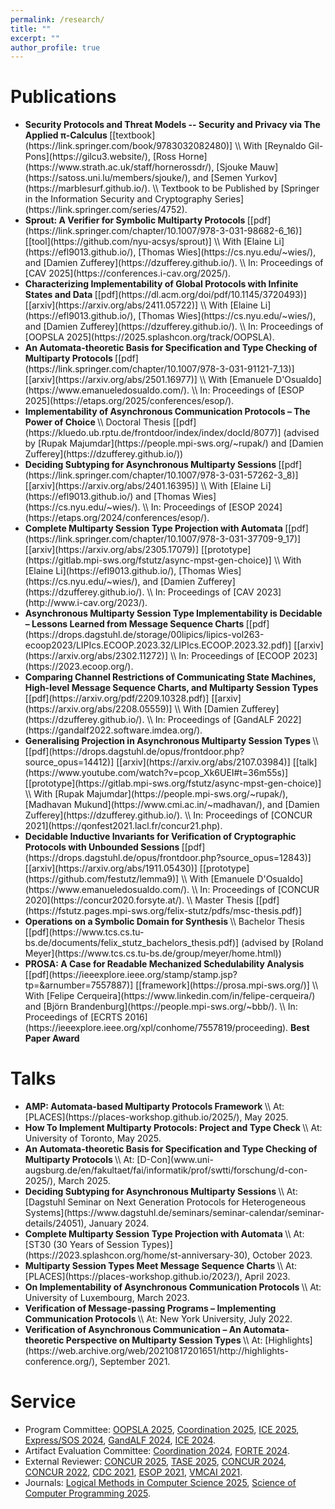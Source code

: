 ```yaml
---
permalink: /research/
title: ""
excerpt: ""
author_profile: true
---
```



# Publications 

- <strong> 
   Security Protocols and Threat Models -- Security and Privacy via The Applied <nobr>π-Calculus</nobr>
  </strong>
  <span class="bluelinks">
  [[textbook](https://link.springer.com/book/9783032082480)]
  </span>
  \\
  With 
  <span class="authorlinks">
  [Reynaldo Gil-Pons](https://gilcu3.website/), 
  [Ross Horne](https://www.strath.ac.uk/staff/hornerossdr/), 
  [Sjouke Mauw](https://satoss.uni.lu/members/sjouke/), and 
  [Semen Yurkov](https://marblesurf.github.io/).
  </span>
  \\
  Textbook to be Published by [Springer in the Information Security and Cryptography Series](https://link.springer.com/series/4752).
- <strong> 
  Sprout: A Verifier for Symbolic Multiparty Protocols
  </strong>
  <span class="bluelinks">
  [[pdf](https://link.springer.com/chapter/10.1007/978-3-031-98682-6_16)]
  [[tool](https://github.com/nyu-acsys/sprout)]
  </span>
  \\
  With 
  <span class="authorlinks">
  [Elaine Li](https://efl9013.github.io/), 
  [Thomas Wies](https://cs.nyu.edu/~wies/), and
  [Damien Zufferey](https://dzufferey.github.io/).
  </span>
  \\
  In: Proceedings of [CAV 2025](https://conferences.i-cav.org/2025/).
- <strong> 
  Characterizing Implementability of Global Protocols with Infinite States and Data
  </strong>
  <span class="bluelinks">
  [[pdf](https://dl.acm.org/doi/pdf/10.1145/3720493)]
  [[arxiv](https://arxiv.org/abs/2411.05722)]
  </span>
  \\
  With 
  <span class="authorlinks">
  [Elaine Li](https://efl9013.github.io/), 
  [Thomas Wies](https://cs.nyu.edu/~wies/), and
  [Damien Zufferey](https://dzufferey.github.io/).
  </span>
  \\
  In: Proceedings of [OOPSLA 2025](https://2025.splashcon.org/track/OOPSLA).
- <strong> 
  An Automata-theoretic Basis for Specification and Type Checking of Multiparty Protocols
  </strong>
  <span class="bluelinks">
  [[pdf](https://link.springer.com/chapter/10.1007/978-3-031-91121-7_13)]
  [[arxiv](https://arxiv.org/abs/2501.16977)]
  </span>
  \\
  With 
  <span class="authorlinks">
  [Emanuele D'Osualdo](https://www.emanueledosualdo.com/).
  </span>
  \\
  In: Proceedings of [ESOP 2025](https://etaps.org/2025/conferences/esop/). 
- <strong>
  Implementability of Asynchronous Communication Protocols – The Power of Choice
  </strong> 
  \\
  Doctoral Thesis 
  <span class="bluelinks">
  [[pdf](https://kluedo.ub.rptu.de/frontdoor/index/index/docId/8077)]
  </span>
  <span class="authorlinks">
  (advised by [Rupak Majumdar](https://people.mpi-sws.org/~rupak/) and [Damien Zufferey](https://dzufferey.github.io/))
  </span>
- <strong> 
  Deciding Subtyping for Asynchronous Multiparty Sessions
  </strong>
  <span class="bluelinks">
  [[pdf](https://link.springer.com/chapter/10.1007/978-3-031-57262-3_8)]
  [[arxiv](https://arxiv.org/abs/2401.16395)]
  </span>
  \\
  With 
  <span class="authorlinks">
  [Elaine Li](https://efl9013.github.io/) and
  [Thomas Wies](https://cs.nyu.edu/~wies/).
  </span>
  \\
  In: Proceedings of [ESOP 2024](https://etaps.org/2024/conferences/esop/). 
- <strong> 
  Complete Multiparty Session Type Projection with Automata
  </strong>
  <span class="bluelinks">
  [[pdf](https://link.springer.com/chapter/10.1007/978-3-031-37709-9_17)]
  [[arxiv](https://arxiv.org/abs/2305.17079)]
  [[prototype](https://gitlab.mpi-sws.org/fstutz/async-mpst-gen-choice)]
  </span>
  \\
  With 
  <span class="authorlinks">
  [Elaine Li](https://efl9013.github.io/), 
  [Thomas Wies](https://cs.nyu.edu/~wies/), and
  [Damien Zufferey](https://dzufferey.github.io/).
  </span>
  \\
  In: Proceedings of [CAV 2023](http://www.i-cav.org/2023/).
- <strong> 
  Asynchronous Multiparty Session Type Implementability is Decidable – Lessons Learned from Message Sequence Charts
  </strong>
  <span class="bluelinks">
  [[pdf](https://drops.dagstuhl.de/storage/00lipics/lipics-vol263-ecoop2023/LIPIcs.ECOOP.2023.32/LIPIcs.ECOOP.2023.32.pdf)]
  [[arxiv](https://arxiv.org/abs/2302.11272)]
  </span>
  \\
  In: Proceedings of [ECOOP 2023](https://2023.ecoop.org/).
- <strong> 
  Comparing Channel Restrictions of Communicating State Machines, <nobr>High-level Message Sequence Charts,</nobr> and Multiparty Session Types
  </strong>
  <span class="bluelinks">
  [[pdf](https://arxiv.org/pdf/2209.10328.pdf)]
  [[arxiv](https://arxiv.org/abs/2208.05559)]
  </span>
  \\
  <span class="authorlinks">
  With [<font color="">Damien Zufferey</font>](https://dzufferey.github.io/).
  </span>
  \\
  In: Proceedings of [GandALF 2022](https://gandalf2022.software.imdea.org/).
- <strong> 
  Generalising Projection in Asynchronous Multiparty Session Types
  </strong>
  \\
  <span class="bluelinks">
  [[pdf](https://drops.dagstuhl.de/opus/frontdoor.php?source_opus=14412)]
  [[arxiv](https://arxiv.org/abs/2107.03984)]
  [[talk](https://www.youtube.com/watch?v=pcop_Xk6UEI#t=36m55s)]
  [[prototype](https://gitlab.mpi-sws.org/fstutz/async-mpst-gen-choice)]
  </span>
  \\
  With 
  <span class="authorlinks">
  [Rupak Majumdar](https://people.mpi-sws.org/~rupak/),
  [Madhavan Mukund](https://www.cmi.ac.in/~madhavan/), and
  [Damien Zufferey](https://dzufferey.github.io/).
  </span>
  \\
  In: Proceedings of [CONCUR 2021](https://qonfest2021.lacl.fr/concur21.php).
- <strong> 
  Decidable Inductive Invariants for Verification of Cryptographic Protocols <nobr> with Unbounded Sessions </nobr>
  </strong>
  <span class="bluelinks">
  [[pdf](https://drops.dagstuhl.de/opus/frontdoor.php?source_opus=12843)]
  [[arxiv](https://arxiv.org/abs/1911.05430)]
  [[prototype](https://github.com/festutz/lemma9)]
  </span>
  \\
  With 
  <span class="authorlinks">
  [Emanuele D'Osualdo](https://www.emanueledosualdo.com/).
  </span>
  \\
  In: Proceedings of [CONCUR 2020](https://concur2020.forsyte.at/).
  \\
  Master Thesis
  <span class="bluelinks">
  [[pdf](https://fstutz.pages.mpi-sws.org/felix-stutz/pdfs/msc-thesis.pdf)]
  </span>
- <strong>
  Operations on a Symbolic Domain for Synthesis
  </strong> 
  \\
  Bachelor Thesis 
  <span class="bluelinks">
  [[pdf](https://www.tcs.cs.tu-bs.de/documents/felix_stutz_bachelors_thesis.pdf)]
  </span>
  <span class="authorlinks">
  (advised by [Roland Meyer](https://www.tcs.cs.tu-bs.de/group/meyer/home.html))
  </span>
- <strong> 
  PROSA: A Case for Readable Mechanized Schedulability Analysis 
  </strong> 
  <span class="bluelinks">
  [[pdf](https://ieeexplore.ieee.org/stamp/stamp.jsp?tp=&arnumber=7557887)]
  [[framework](https://prosa.mpi-sws.org/)]
  </span>
  \\
  <span class="authorlinks">
  With [Felipe Cerqueira](https://www.linkedin.com/in/felipe-cerqueira/) and 
  [Björn Brandenburg](https://people.mpi-sws.org/~bbb/). 
  </span>
  \\
  In: Proceedings of [ECRTS 2016](https://ieeexplore.ieee.org/xpl/conhome/7557819/proceeding). 
  <strong> Best Paper Award </strong> 


# Talks

- <strong>
  AMP: Automata-based Multiparty Protocols Framework
  </strong>
  \\
  At: [PLACES](https://places-workshop.github.io/2025/), <nobr>May 2025</nobr>.
- <strong>
   How To Implement Multiparty Protocols:
   Project and Type Check 
  </strong>
  \\
  At: University of Toronto, <nobr>May 2025</nobr>.
- <strong>
  An Automata-theoretic Basis for Specification and Type Checking of Multiparty Protocols
  </strong>
  \\
  At: [D-Con](www.uni-augsburg.de/en/fakultaet/fai/informatik/prof/swtti/forschung/d-con-2025/), <nobr>March 2025</nobr>.
- <strong>
  Deciding Subtyping for Asynchronous Multiparty Sessions
  </strong>
  \\
  At: [Dagstuhl Seminar on Next Generation Protocols for Heterogeneous Systems](https://www.dagstuhl.de/seminars/seminar-calendar/seminar-details/24051), <nobr>January 2024</nobr>.
- <strong>
  Complete Multiparty Session Type Projection with Automata
  </strong>
  \\
  At: [ST30 (30 Years of Session Types)](https://2023.splashcon.org/home/st-anniversary-30), October 2023.
- <strong>
  Multiparty Session Types Meet Message Sequence Charts
  </strong>
  \\
  At: [PLACES](https://places-workshop.github.io/2023/), April 2023.
- <strong>
  On Implementability of Asynchronous Communication Protocols
  </strong>
  \\
  At: University of Luxembourg, March 2023.
- <strong>
  Verification of Message-passing Programs – Implementing Communication Protocols 
  </strong>
  \\
  At: New York University, July 2022.
- <strong>
  Verification of Asynchronous Communication – An Automata-theoretic Perspective on Multiparty Session Types
  </strong>
  \\
  At: [Highlights](https://web.archive.org/web/20210817201651/http://highlights-conference.org/), September 2021.


# Service

- Program Committee: 
[OOPSLA 2025](https://2025.splashcon.org/track/OOPSLA),
[Coordination 2025](https://www.discotec.org/2025/coordination),
[ICE 2025](https://www.discotec.org/2025/ice),
[Express/SOS 2024](https://express-sos.github.io/),
[GandALF 2024](https://scool24.github.io/GandALF/),
[ICE 2024](https://www.discotec.org/2024/ice).
- Artifact Evaluation Committee: 
[Coordination 2024](https://www.discotec.org/2024/coordination),
[FORTE 2024](https://www.discotec.org/2024/forte). 
- External Reviewer:
[CONCUR 2025](https://conferences.au.dk/confest2025/concur), 
[TASE 2025](https://cyprusconferences.org/tase2025/), 
[CONCUR 2024](https://confest2024.github.io/), 
[CONCUR 2022](https://concur2022.mimuw.edu.pl/), 
[CDC 2021](https://2021.ieeecdc.org/), 
[ESOP 2021](https://etaps.org/2021/esop), 
[VMCAI 2021](https://popl21.sigplan.org/home/VMCAI-2021).
- Journals:
[Logical Methods in Computer Science 2025](https://lmcs.episciences.org/), 
[Science of Computer Programming 2025](https://www.sciencedirect.com/journal/science-of-computer-programming). 


